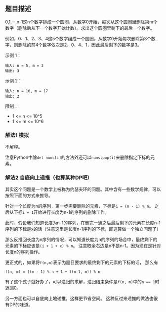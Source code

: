 ## 题目描述
0,1,···,n-1这n个数字排成一个圆圈，从数字0开始，每次从这个圆圈里删除第m个数字（删除后从下一个数字开始计数）。求出这个圆圈里剩下的最后一个数字。

例如，0、1、2、3、4这5个数字组成一个圆圈，从数字0开始每次删除第3个数字，则删除的前4个数字依次是2、0、4、1，因此最后剩下的数字是3。

示例 1：
```
输入: n = 5, m = 3
输出: 3
```
示例 2：
```
输入: n = 10, m = 17
输出: 2
```

限制：
- 1 <= n <= 10^5
- 1 <= m <= 10^6

### 解法1 模拟
不解释。

注意Python中除`del nums[i]`的方法外还可以`nums.pop(i)`来删除指定下标的元素。

### 解法2 自底向上递推（也算某种DP吧）
其实这个问题是一个数学上被称为约瑟夫环的问题。其中含有一些数学规律，可以按照下面的方式来推导。

针对一个长度为n的序列，第一步需要删除的元素，下标是`i = (m - 1) % n`。
之后从下标`i + 1`开始进行长度为n-1的序列的删除工作。

此时，假设我们知道长度为n-1的序列，在删完一通之后最后剩下的元素在长度n-1序列的下标是x的话（注意这里是长度n-1序列的下标，即这算做一个独立问题了）

那么反推回长度为n序列的情况，可以知道长度为n的序列的场合中，最终剩下的元素的下标应该是`(i + 1 + x) % n`。
注意取余右边是n不是n-1。因为现在是针对长度n的序列操作。

更正式的，如果将`f(n,m)`表示为题目要求的最终剩下的元素的下标的话，
那么有
```text
f(n, m) = [(m - 1) % n + 1 + f(n-1, m)] % n
```

有了这个式子就好办了，可以递归的求解，递归结束条件是`f(n, m)`中的`n == 1`时返回0。

另一方面也可以自底向上地递推，这样更节省空间。
这种反过来递推的做法也很有DP的味道。